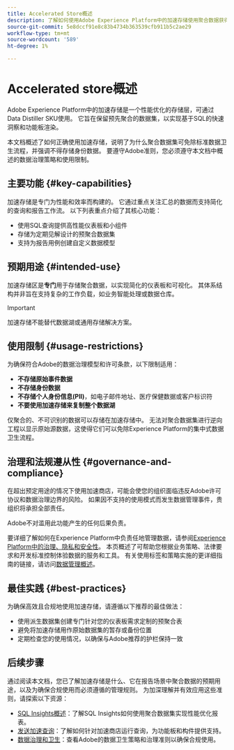 ```yaml
---
title: Accelerated Store概述
description: 了解如何使用Adobe Experience Platform中的加速存储使用聚合数据获得基于SQL的快速见解。 此页概述其预期用途、对身份和BI数据的限制以及确保符合Adobe数据治理策略的最佳实践。
source-git-commit: 5e8dccf91e8c83b4734b363539cfb911b5c2ae29
workflow-type: tm+mt
source-wordcount: '589'
ht-degree: 1%

---
```


# Accelerated store概述

Adobe Experience Platform中的加速存储是一个性能优化的存储层，可通过Data Distiller SKU使用。 它旨在保留预先聚合的数据集，以实现基于SQL的快速洞察和功能板渲染。

本文档概述了如何正确使用加速存储，说明了为什么聚合数据集可免除标准数据卫生流程，并强调不得存储身份数据。 要遵守Adobe准则，您必须遵守本文档中概述的数据治理策略和使用限制。

## 主要功能 {#key-capabilities}

加速存储是专门为性能和效率而构建的。 它通过重点关注汇总的数据而支持简化的查询和报告工作流。 以下列表重点介绍了其核心功能：

- 使用SQL查询提供高性能仪表板和小组件
- 存储为定期见解设计的预聚合数据集
- 支持为报告用例创建自定义数据模型

## 预期用途 {#intended-use}

加速存储区是&#x200B;**专门**&#x200B;用于存储聚合数据，以实现简化的仪表板和可视化。 其体系结构并非旨在支持复杂的工作负载，如业务智能处理或数据仓库。

>[!IMPORTANT]
>
>加速存储不能替代数据湖或通用存储解决方案。

## 使用限制 {#usage-restrictions}

为确保符合Adobe的数据治理模型和许可条款，以下限制适用：

- **不存储原始事件数据**
- **不存储身份数据**
- **不存储个人身份信息(PII)**，如电子邮件地址、医疗保健数据或客户标识符
- **不要使用加速存储来复制整个数据湖**

仅聚合的、不可识别的数据可以存储在加速存储中。 无法对聚合数据集进行逆向工程以显示原始源数据，这使得它们可以免除Experience Platform的集中式数据卫生流程。

## 治理和法规遵从性 {#governance-and-compliance}

在超出预定用途的情况下使用加速商店，可能会使您的组织面临违反Adobe许可协议和数据治理边界的风险。 如果因不支持的使用模式而发生数据管理事件，贵组织将承担全部责任。

Adobe不对滥用此功能产生的任何后果负责。

要详细了解如何在Experience Platform中负责任地管理数据，请参阅[Experience Platform中的治理、隐私和安全性](../../../landing/governance-privacy-security/overview.md)。 本页概述了可帮助您根据业务策略、法律要求和开发标准控制体验数据的服务和工具。 有关使用标签和策略实施的更详细指南的链接，请访问[数据管理概述](../../../data-governance/home.md)。

## 最佳实践 {#best-practices}

为确保高效且合规地使用加速存储，请遵循以下推荐的最佳做法：

- 使用派生数据集创建专门针对您的仪表板需求定制的预聚合表
- 避免将加速存储用作原始数据集的暂存或备份位置
- 定期检查您的使用情况，以确保与Adobe推荐的护栏保持一致

## 后续步骤

通过阅读本文档，您已了解加速存储是什么、它在报告场景中聚合数据的预期用途，以及为确保合规使用而必须遵循的管理规则。 为加深理解并有效应用这些准则，请探索以下资源：

- [SQL Insights概述](./overview.md)：了解SQL Insights如何使用聚合数据集实现性能优化报表。
- [发送加速查询](./send-accelerated-queries.md)：了解如何针对加速商店运行查询，为功能板和构件提供支持。
- [数据治理和卫生](../../data-governance/overview.md)：查看Adobe的数据卫生策略和治理准则以确保合规使用。
